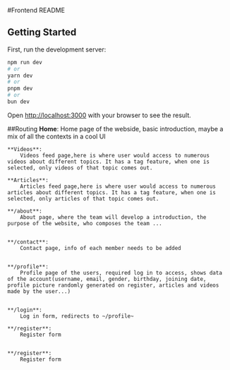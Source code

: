 #Frontend README

## Getting Started

First, run the development server:

```bash
npm run dev
# or
yarn dev
# or
pnpm dev
# or
bun dev
```

Open [http://localhost:3000](http://localhost:3000) with your browser to see the result.

##Routing
**Home**:
Home page of the webside, basic introduction, maybe a mix of all the contexts in a cool UI

    **Videos**:
        Videos feed page,here is where user would access to numerous videos about different topics. It has a tag feature, when one is selected, only videos of that topic comes out.

    **Articles**:
        Articles feed page,here is where user would access to numerous articles about different topics. It has a tag feature, when one is selected, only articles of that topic comes out.

    **/about**:
        About page, where the team will develop a introduction, the purpose of the website, who composes the team ...


    **/contact**:
        Contact page, info of each member needs to be added


    **/profile**:
        Profile page of the users, required log in to access, shows data of the account(username, email, gender, birthday, joining date, profile picture randomly generated on register, articles and videos made by the user...)


    **/login**:
        Log in form, redirects to ~/profile~

    **/register**:
        Register form


    **/register**:
        Register form
